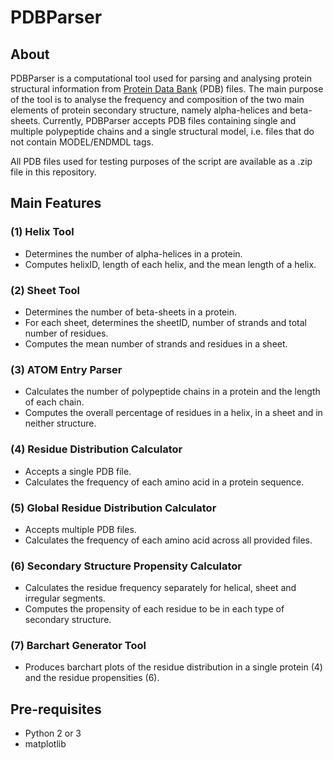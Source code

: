 # PDBParser

## About
PDBParser is a computational tool used for parsing and analysing protein structural information from [Protein Data Bank](https://www.rcsb.org "RCSB PDB Homepage") (PDB) files. The main purpose of the tool is to analyse the frequency and composition of the two main elements of protein secondary structure, namely alpha-helices and beta-sheets. Currently, PDBParser accepts PDB files containing single and multiple polypeptide chains and a single structural model, i.e. files that do not contain MODEL/ENDMDL tags. 

All PDB files used for testing purposes of the script are available as a .zip file in this repository.

## Main Features

### (1) Helix Tool
* Determines the number of alpha-helices in a protein.
* Computes helixID, length of each helix, and the mean length of a helix.

### (2) Sheet Tool
* Determines the number of beta-sheets in a protein.
* For each sheet, determines the sheetID, number of strands and total number of residues.
* Computes the mean number of strands and residues in a sheet.

### (3) ATOM Entry Parser
* Calculates the number of polypeptide chains in a protein and the length of each chain.
* Computes the overall percentage of residues in a helix, in a sheet and in neither structure.

### (4) Residue Distribution Calculator
* Accepts a single PDB file.
* Calculates the frequency of each amino acid in a protein sequence.

### (5) Global Residue Distribution Calculator
* Accepts multiple PDB files.
* Calculates the frequency of each amino acid across all provided files.

### (6) Secondary Structure Propensity Calculator
* Calculates the residue frequency separately for helical, sheet and irregular segments.
* Computes the propensity of each residue to be in each type of secondary structure.

### (7) Barchart Generator Tool
* Produces barchart plots of the residue distribution in a single protein (4) and the residue propensities (6).

## Pre-requisites
- Python 2 or 3
- matplotlib
